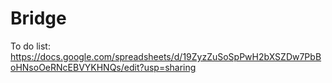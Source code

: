 # Bridge

To do list: https://docs.google.com/spreadsheets/d/19ZyzZuSoSpPwH2bXSZDw7PbBoHNsoOeRNcEBVYKHNQs/edit?usp=sharing